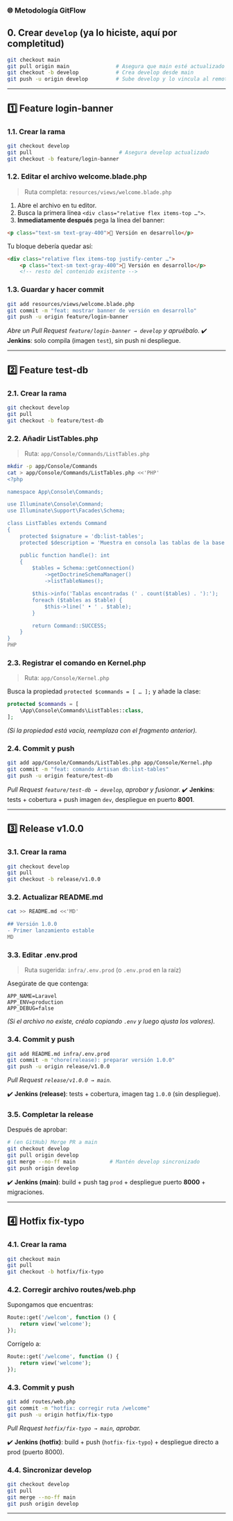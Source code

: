 ### 🌐 Metodología GitFlow 

## 0. Crear `develop` (ya lo hiciste, aquí por completitud)

```bash
git checkout main
git pull origin main               # Asegura que main esté actualizado
git checkout -b develop            # Crea develop desde main
git push -u origin develop         # Sube develop y lo vincula al remoto
```

---

## 1️⃣ Feature **login-banner**

### 1.1. Crear la rama

```bash
git checkout develop
git pull                            # Asegura develop actualizado
git checkout -b feature/login-banner
```

### 1.2. Editar el archivo **welcome.blade.php**

> Ruta completa: `resources/views/welcome.blade.php`

1. Abre el archivo en tu editor.
2. Busca la primera línea `<div class="relative flex items-top …">`.
3. **Inmediatamente después** pega la línea del banner:

```html
<p class="text-sm text-gray-400">🚧 Versión en desarrollo</p>
```

Tu bloque debería quedar así:

```html
<div class="relative flex items-top justify-center …">
    <p class="text-sm text-gray-400">🚧 Versión en desarrollo</p>
    <!-- resto del contenido existente -->
```

### 1.3. Guardar y hacer commit

```bash
git add resources/views/welcome.blade.php
git commit -m "feat: mostrar banner de versión en desarrollo"
git push -u origin feature/login-banner
```

*Abre un Pull Request `feature/login-banner → develop` y apruébalo.*
✔️ **Jenkins**: solo compila (imagen `test`), sin push ni despliegue.

---

## 2️⃣ Feature **test-db**

### 2.1. Crear la rama

```bash
git checkout develop
git pull
git checkout -b feature/test-db
```

### 2.2. Añadir **ListTables.php**

> Ruta: `app/Console/Commands/ListTables.php`

```bash
mkdir -p app/Console/Commands
cat > app/Console/Commands/ListTables.php <<'PHP'
<?php

namespace App\Console\Commands;

use Illuminate\Console\Command;
use Illuminate\Support\Facades\Schema;

class ListTables extends Command
{
    protected $signature = 'db:list-tables';
    protected $description = 'Muestra en consola las tablas de la base de datos conectada';

    public function handle(): int
    {
        $tables = Schema::getConnection()
            ->getDoctrineSchemaManager()
            ->listTableNames();

        $this->info('Tablas encontradas (' . count($tables) . '):');
        foreach ($tables as $table) {
            $this->line(' • ' . $table);
        }

        return Command::SUCCESS;
    }
}
PHP
```

### 2.3. Registrar el comando en **Kernel.php**

> Ruta: `app/Console/Kernel.php`

Busca la propiedad `protected $commands = [ … ];` y añade la clase:

```php
protected $commands = [
    \App\Console\Commands\ListTables::class,
];
```

*(Si la propiedad está vacía, reemplaza con el fragmento anterior).*

### 2.4. Commit y push

```bash
git add app/Console/Commands/ListTables.php app/Console/Kernel.php
git commit -m "feat: comando Artisan db:list-tables"
git push -u origin feature/test-db
```

*Pull Request `feature/test-db → develop`, aprobar y fusionar.*
✔️ **Jenkins**: tests + cobertura + push imagen `dev`, despliegue en puerto **8001**.

---

## 3️⃣ Release **v1.0.0**

### 3.1. Crear la rama

```bash
git checkout develop
git pull
git checkout -b release/v1.0.0
```

### 3.2. Actualizar **README.md**

```bash
cat >> README.md <<'MD'

## Versión 1.0.0
- Primer lanzamiento estable
MD
```

### 3.3. Editar **.env.prod**

> Ruta sugerida: `infra/.env.prod` (o `.env.prod` en la raíz)

Asegúrate de que contenga:

```dotenv
APP_NAME=Laravel
APP_ENV=production
APP_DEBUG=false
```

*(Si el archivo no existe, créalo copiando `.env` y luego ajusta los valores).*

### 3.4. Commit y push

```bash
git add README.md infra/.env.prod
git commit -m "chore(release): preparar versión 1.0.0"
git push -u origin release/v1.0.0
```

*Pull Request `release/v1.0.0 → main`.*

✔️ **Jenkins (release)**: tests + cobertura, imagen tag `1.0.0` (sin despliegue).

### 3.5. Completar la release

Después de aprobar:

```bash
# (en GitHub) Merge PR a main
git checkout develop
git pull origin develop
git merge --no-ff main           # Mantén develop sincronizado
git push origin develop
```

✔️ **Jenkins (main)**: build + push tag `prod` + despliegue puerto **8000** + migraciones.

---

## 4️⃣ Hotfix **fix-typo**

### 4.1. Crear la rama

```bash
git checkout main
git pull
git checkout -b hotfix/fix-typo
```

### 4.2. Corregir archivo **routes/web.php**

Supongamos que encuentras:

```php
Route::get('/welcom', function () {
    return view('welcome');
});
```

Corrígelo a:

```php
Route::get('/welcome', function () {
    return view('welcome');
});
```

### 4.3. Commit y push

```bash
git add routes/web.php
git commit -m "hotfix: corregir ruta /welcome"
git push -u origin hotfix/fix-typo
```

*Pull Request `hotfix/fix-typo → main`, aprobar.*

✔️ **Jenkins (hotfix)**: build + push (`hotfix-fix-typo`) + despliegue directo a prod (puerto 8000).

### 4.4. Sincronizar develop

```bash
git checkout develop
git pull
git merge --no-ff main
git push origin develop
```

---
